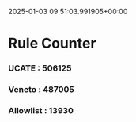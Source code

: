 2025-01-03 09:51:03.991905+00:00
# Rule Counter 
 ### UCATE : 506125

 ### Veneto : 487005

 ### Allowlist : 13930